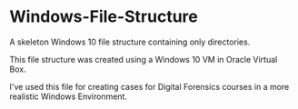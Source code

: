 # Windows-File-Structure
A skeleton Windows 10 file structure containing only directories.

This file structure was created using a Windows 10 VM in Oracle Virtual Box. 

I've used this file for creating cases for Digital Forensics courses in a more realistic Windows Environment.
